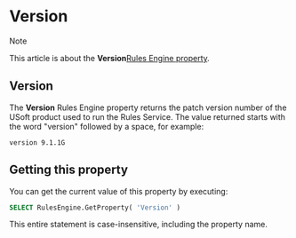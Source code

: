 # Version



> [!NOTE]
> This article is about the **Version**[Rules Engine property](/docs/Modeller%20and%20Rules%20Engine/Rules%20Engine%20properties).

## **Version**

The **Version** Rules Engine property returns the patch version number of the USoft product used to run the Rules Service. The value returned starts with the word "version" followed by a space, for example:

```
version 9.1.1G
```

## Getting this property

You can get the current value of this property by executing:

```sql
SELECT RulesEngine.GetProperty( 'Version' )
```

This entire statement is case-insensitive, including the property name.